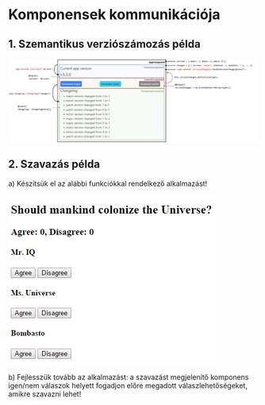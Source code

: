 # Komponensek kommunikációja

## 1. Szemantikus verziószámozás példa

![Semantic versioning app](./assets/semver-interaction.drawio.png)

## 2. Szavazás példa
a) Készítsük el az alábbi funkciókkal rendelkező alkalmazást!

![Voting app](./assets/component-interaction-voting.gif)

b) Fejlesszük tovább az alkalmazást: a szavazást megjelenítő komponens igen/nem válaszok helyett fogadjon előre megadott válaszlehetőségeket, amikre szavazni lehet!